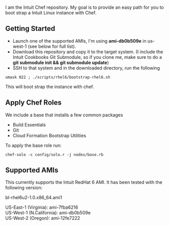 I am the Intuit Chef repository.  My goal is to provide an easy path for you to boot strap a Intuit Linux instance with Chef.

Getting Started
---------------

* Launch one of the supported AMIs, I'm using **ami-db0b509e** in us-west-1 (see below for full list).
* Download this repository and copy it to the target system.  (I include the Intuit Cookbooks Git Submodule, so if you clone me, make sure to do a **git submodule init && git submodule update**)
* SSH to that system and in the downloaded directory, run the following

```
umask 022 ; ./scripts/rhel6/bootstrap-rhel6.sh
```

This will boot strap the instance with chef.

Apply Chef Roles
----------------

We include a base that installs a few common packages

* Build Essentials
* Git
* Cloud Formation Bootstrap Utilities

To apply the base role run:

```
chef-solo -c config/solo.r -j nodes/base.rb
```

Supported AMIs
--------------

This currently supports the Intuit RedHat 6 AMI. It has been tested with the following version:

bl-rhel6u2-1.0.x86_64.ami1 

US-East-1 (Virginia):     ami-7fba6216  
US-West-1 (N.California): ami-db0b509e  
US-West-2 (Oregon):       ami-12fe7222  
